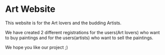 # Art Website

This website is for the Art lovers and the budding Artists.

We have created 2 different registrations for the users(Art lovers) who want to buy paintings and for the users(artists) who want to sell the paintings. 

We hope you like our project ;)
